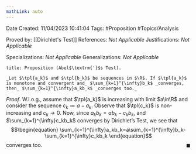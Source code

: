 ```yaml
---
mathLink: auto
---
```


<div class="topSpace"></div>

Date Created: 11/04/2023 10:41:04
Tags: #Proposition #Topics/Analysis

Proved by: [[Dirichlet's Test]]
References: _Not Applicable_
Justifications: _Not Applicable_

Specializations: _Not Applicable_
Generalizations: _Not Applicable_

``` ad-Proposition
title: Proposition (Abel$\textrm{'}$s Test).

_Let $\tpl{a_k}$ and $\tpl{b_k}$ be sequences in $\R$. If $\tpl{a_k}$ is monotone and convergent and_ $\sum_{k=1}^{\infty}b_k$ _converges, then_ $\sum_{k=1}^{\infty}a_kb_k$ _converges too._

```

_Proof_. W.l.o.g., assume that $\tpl{a_k}$ is increasing with limit $a\in\R$ and consider the sequence $c_k\coloneqq a-a_k$. Observe that $\tpl{c_k}$ is non-increasing and $c_k\to0$. Now, since $a_kb_k=ab_k-c_kb_k$, and $\sum_{k=1}^{\infty}c_kb_k$ converges by Dirichlet$\textrm{'}$s Test, we see that
$$\begin{equation}
    \sum_{k=1}^{\infty}a_kb_k=a\sum_{k=1}^{\infty}b_k-\sum_{k=1}^{\infty}c_kb_k
\end{equation}$$
converges too.<span style="float:right;">$\blacksquare$</span>
